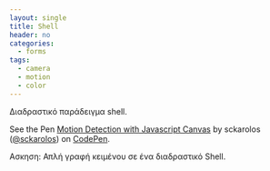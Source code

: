 ```yaml
---
layout: single
title: Shell
header: no
categories:
  - forms
tags:
  - camera
  - motion
  - color
---
```


Διαδραστικό παράδειγμα shell.

<p data-height="350" data-theme-id="17517" data-slug-hash="VvwXjv" data-default-tab="result" data-user="sckarolos" class='codepen'>See the Pen <a href='https://codepen.io/eleftherioseleftheriadis/pen/qBOYJKG'>Motion Detection with Javascript Canvas</a> by sckarolos (<a href='http://codepen.io/sckarolos'>@sckarolos</a>) on <a href='http://codepen.io'>CodePen</a>.</p>
<script async src="//assets.codepen.io/assets/embed/ei.js"></script>

Ασκηση: Απλή γραφή κειμένου σε ένα διαδραστικό Shell.
